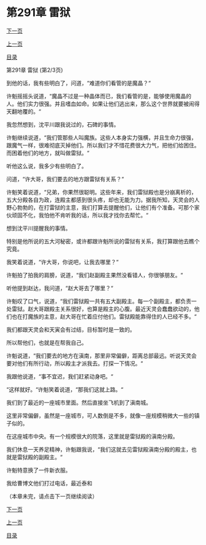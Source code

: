 <h1>第291章    雷狱</h1>
            <div><p><a href="./0872_%E7%AC%AC291%E7%AB%A0_%E9%9B%B7%E7%8B%B1.md">下一页</a></p><p><a href="./0870_%E7%AC%AC291%E7%AB%A0_%E9%9B%B7%E7%8B%B1.md">上一页</a></p><p><a href="../">目录</a></p></div>
            <div><p>第291章    雷狱 (第2/3页)</p><p>到他的话，我有些明白了，问道，“难道你们看管的是魔晶？“</p><p>许魁摇摇头说道，“魔晶不过是一种晶体而已，我们看管的是，能够使用魔晶的人。他们实力很强。并且嗜血如命。如果让他们逃出来，那么这个世界就要被闹得天翻地覆的。“</p><p>我忽然想到，沈平川跟我说过的，石碑的事情。</p><p>许魁继续说道，“我们管那些人叫魔族。这些人本身实力强横，并且生命力很强，跟魔气一样，很难彻底灭掉他们。所以我们才不惜花费很大力气，把他们给困住。而困着他们的地方，就叫做雷狱。“</p><p>听他这么说，我多少有些明白了。</p><p>问道，“许大哥，我们要去的地方跟雷狱有关系？“</p><p>许魁笑着说道，“兄弟，你果然很聪明。这些年来，我们雷狱殿也是分崩离析的，五大分殿各自为政，连殿主都感到很头疼，却也无能为力。据我所知，天灵会的人野心勃勃的，在打雷狱的主意，我们打算去提醒他们，让他们有个准备。可那个家伙顽固不化，我怕他不肯听我的话，所以我才找你去帮忙。“</p><p>想到沈平川提醒我的事情。</p><p>特别是他所说的五大河秘密，或许都跟许魁所说的雷狱有关系，我打算跟他去瞧个究竟。</p><p>我笑着说道，“许大哥，你说吧，让我去哪里？“</p><p>许魁拍了拍我的肩膀，说道，“我们赵副殿主果然没看错人，你很够朋友。“</p><p>听他提到赵达，我问道，“赵大哥去了哪里？“</p><p>许魁叹了口气，说道，“我们雷狱殿一共有五大副殿主。每一个副殿主，都负责一处雷狱。赵大哥跟殿主关系很好，也算是殿主的心腹。最近天灵会蠢蠢欲动的，他们也在打魔族的主意，赵大哥在忙着应付他们。雷狱殿能靠得住的人已经不多。“</p><p>我们都跟天灵会和天寅会有过结，目标暂时是一致的。</p><p>所以帮他们，也就是在帮我自己。</p><p>许魁说道，“我们要去的地方在滇南，那里非常偏僻，距离总部最远。听说天灵会要对他们有所行动，所以殿主才派我去。打探一下情况。“</p><p>我跟他说道，“事不宜迟，我们赶紧动身吧。“</p><p>“这样就好。“许魁笑着说道，“那我们这就上路。“</p><p>我们到了最近的一座城市里面。然后直接坐飞机到了滇南城。</p><p>这里非常偏僻，虽然是一座城市，可人数倒是不多，就像一座规模稍微大一些的镇子似的。</p><p>在这座城市中央。有一个规模很大的院落，这里就是雷狱殿的滇南分殿。</p><p>我们休息一天养足精神，许魁跟我说，“我们这就去见雷狱殿滇南分殿的殿主，也就是雷狱殿的副殿主。“</p><p>许魁特意换了一件新衣服。</p><p>我给曹博文他们打过电话，最近泰和</p><p>（本章未完，请点击下一页继续阅读）</p></div>
            <div><p><a href="./0872_%E7%AC%AC291%E7%AB%A0_%E9%9B%B7%E7%8B%B1.md">下一页</a></p><p><a href="./0870_%E7%AC%AC291%E7%AB%A0_%E9%9B%B7%E7%8B%B1.md">上一页</a></p><p><a href="../">目录</a></p></div>